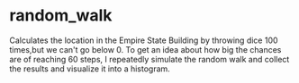 # random_walk
Calculates the location in the Empire State Building by throwing dice 100 times,but we can't go below 0.
To get an idea about how big the chances are of reaching 60 steps, I repeatedly simulate the random walk and collect the results and visualize it into a histogram.
